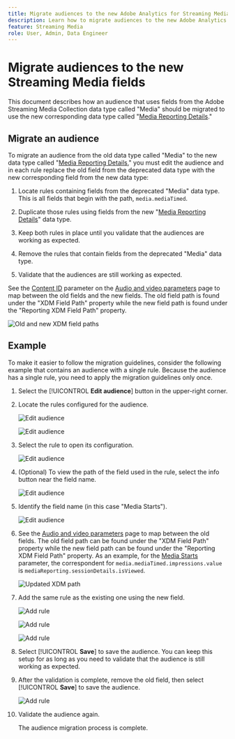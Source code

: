 ```yaml
---
title: Migrate audiences to the new Adobe Analytics for Streaming Media data type
description: Learn how to migrate audiences to the new Adobe Analytics for Streaming Media data type
feature: Streaming Media
role: User, Admin, Data Engineer
---
```

# Migrate audiences to the new Streaming Media fields

This document describes how an audience that uses fields from the Adobe Streaming Media Collection data type called "Media" should be migrated to use the new corresponding data type called "[Media Reporting Details](https://experienceleague.adobe.com/en/docs/experience-platform/xdm/data-types/media-reporting-details)."

## Migrate an audience

To migrate an audience from the old data type called "Media" to the new data type called "[Media Reporting Details](https://experienceleague.adobe.com/en/docs/experience-platform/xdm/data-types/media-reporting-details)," you must edit the audience and in each rule replace the old field from the deprecated data type with the new corresponding field from the new data type:

1. Locate rules containing fields from the deprecated "Media" data type. This is all fields that begin with the path, `media.mediaTimed`.

1. Duplicate those rules using fields from the new "[Media Reporting Details](https://experienceleague.adobe.com/en/docs/experience-platform/xdm/data-types/media-reporting-details)" data type.

1. Keep both rules in place until you validate that the audiences are working as expected.

1. Remove the rules that contain fields from the deprecated "Media" data type.

1. Validate that the audiences are still working as expected.

See the [Content ID](https://experienceleague.adobe.com/en/docs/media-analytics/using/implementation/variables/audio-video-parameters#content-id) parameter on the [Audio and video parameters](https://experienceleague.adobe.com/en/docs/media-analytics/using/implementation/variables/audio-video-parameters) page to map between the old fields and the new fields. The old field path is found under the "XDM Field Path" property while the new field path is found under the "Reporting XDM Field Path" property.

![Old and new XDM field paths](assets/field-paths-updated.jpeg)

## Example

To make it easier to follow the migration guidelines, consider the following example that contains an audience with a single rule. Because the audience has a single rule, you need to apply the migration guidelines only once.

1. Select the [!UICONTROL **Edit audience**] button in the upper-right corner.

1. Locate the rules configured for the audience.

   ![Edit audience](assets/audience-edit.jpeg)

   ![Edit audience](assets/audience-edit2.jpeg)

1. Select the rule to open its configuration.

   ![Edit audience](assets/audience-edit3.jpeg)

1. (Optional) To view the path of the field used in the rule, select the info button near the field name.

   ![Edit audience](assets/audience-edit4.jpeg)

1. Identify the field name (in this case "Media Starts"). 

   ![Edit audience](assets/audience-edit5.jpeg)

1. See the [Audio and video parameters](https://experienceleague.adobe.com/en/docs/media-analytics/using/implementation/variables/audio-video-parameters) page to map between the old fields. The old field path can be found under the "XDM Field Path" property while the new field path can be found under the "Reporting XDM Field Path" property. As an example, for the [Media Starts](https://experienceleague.adobe.com/en/docs/media-analytics/using/implementation/variables/audio-video-parameters#media-starts) parameter, the correspondent for `media.mediaTimed.impressions.value` is `mediaReporting.sessionDetails.isViewed`.

   ![Updated XDM path](assets/updated-xdm-path.jpeg)

1. Add the same rule as the existing one using the new field.

   ![Add rule](assets/add-rule.jpeg)

   ![Add rule](assets/add-rule2.jpeg)

   ![Add rule](assets/add-rule3.jpeg)

1. Select [!UICONTROL **Save**] to save the audience. You can keep this setup for as long as you need to validate that the audience is still working as expected.

1. After the validation is complete, remove the old field, then select [!UICONTROL **Save**] to save the audience.

   ![Add rule](assets/add-rule4.jpeg)

1. Validate the audience again.

   The audience migration process is complete.
